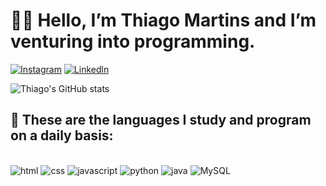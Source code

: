 # 👨‍💻 Hello, I’m Thiago Martins and I’m venturing into programming.


[![Instagram](https://img.shields.io/badge/Instagram-E4405F?style=for-the-badge&logo=instagram&logoColor=white)](https://www.instagram.com/thiago.martins.silva/) [![Linkedln](https://img.shields.io/badge/LinkedIn-0077B5?style=for-the-badge&logo=linkedin&logoColor=white)](https://www.linkedin.com/in/thiagomartins0/)

![Thiago's GitHub stats](https://github-readme-stats.vercel.app/api?username=ThiagoMartins07&show_icons=true&theme=radical)

## 📅 These are the languages I study and program on a daily basis:

<div style="display:inline_block"><br>
    <img alig="center" alt="html" src="https://img.shields.io/badge/HTML5-E34F26?style=for-the-badge&logo=html5&logoColor=white"/>
    <img alig="center" alt="css" src="https://img.shields.io/badge/CSS3-1572B6?style=for-the-badge&logo=css3&logoColor=white"/>
    <img alig="center" alt="javascript" src="https://img.shields.io/badge/JavaScript-F7DF1E?style=for-the-badge&logo=javascript&logoColor=black"/>
    <img alig="center" alt="python" src="https://img.shields.io/badge/Python-14354C?style=for-the-badge&logo=python&logoColor=white"/>
    <img alig="center" alt="java" src="https://img.shields.io/badge/Java-ED8B00?style=for-the-badge&logo=openjdk&logoColor=white"/>
    <img alig="center" alt="MySQL" src="https://img.shields.io/badge/MySQL-4479A1?style=for-the-badge&logo=mysql&logoColor=white"/>
</div>

